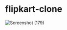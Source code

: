 # flipkart-clone

![Screenshot (179)](https://user-images.githubusercontent.com/86410160/149365547-590a453f-9bd7-400f-81e3-d14120973c2c.png)
